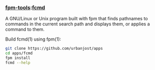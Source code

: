 ### [fpm-tools](https://github.com/search?q="fpm-tools"%20in:topic%20language:fortran):[fcmd](https://urbanjost.github/apps)

A GNU/Linux or Unix program built with fpm
that finds pathnames to commands in the current search path
and displays them, or applies a command to them.

Build fcmd(1) using fpm(1):
```bash
git clone https://github.com/urbanjost/apps
cd apps/fcmd
fpm install
fcmd --help
```
